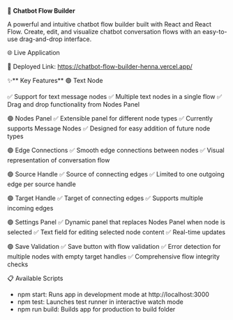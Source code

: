 🤖 **Chatbot Flow Builder**


A powerful and intuitive chatbot flow builder built with React and React Flow. Create, edit, and visualize chatbot conversation flows with an easy-to-use drag-and-drop interface.

🌐 Live Application

🔗 Deployed Link: https://chatbot-flow-builder-henna.vercel.app/

✨** Key Features**
🟢 Text Node

✅ Support for text message nodes
✅ Multiple text nodes in a single flow
✅ Drag and drop functionality from Nodes Panel

🟢 Nodes Panel
✅ Extensible panel for different node types
✅ Currently supports Message Nodes
✅ Designed for easy addition of future node types

🟢 Edge Connections
✅ Smooth edge connections between nodes
✅ Visual representation of conversation flow

🟢 Source Handle
✅ Source of connecting edges
✅ Limited to one outgoing edge per source handle

🟢 Target Handle
✅ Target of connecting edges
✅ Supports multiple incoming edges

🟢 Settings Panel
✅ Dynamic panel that replaces Nodes Panel when node is selected
✅ Text field for editing selected node content
✅ Real-time updates

🟢 Save Validation
✅ Save button with flow validation
✅ Error detection for multiple nodes with empty target handles
✅ Comprehensive flow integrity checks


📋 Available Scripts

- npm start: 	Runs app in development mode at
http://localhost:3000
- npm test: 	Launches test runner in interactive watch mode
- npm run build:	Builds app for production to build folder
